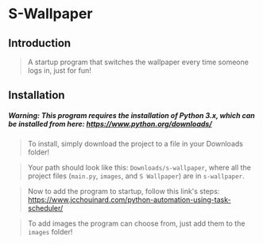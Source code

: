 # S-Wallpaper

## Introduction

> A startup program that switches the wallpaper every time someone logs in, just for fun!

## Installation
##### Warning: This program requires the installation of Python 3.x, which can be installed from here: https://www.python.org/downloads/

> To install, simply download the project to a file in your Downloads folder!

> Your path should look like this: ```Downloads/s-wallpaper```, where all the project files (```main.py```, ```images```, and ```S Wallpaper```) are in ```s-wallpaper```.

> Now to add the program to startup, follow this link's steps: https://www.jcchouinard.com/python-automation-using-task-scheduler/

> To add images the program can choose from, just add them to the ```images``` folder!
